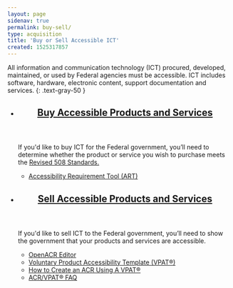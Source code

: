 ```yaml
---
layout: page
sidenav: true
permalink: buy-sell/
type: acquisition
title: 'Buy or Sell Accessible ICT'
created: 1525317857
---
```


All information and communication technology (ICT) procured, developed, maintained, or used by Federal agencies must be accessible. ICT includes software, hardware, electronic content, support documentation and services.
{: .text-gray-50 }

<section class="usa-section">
<ul class="usa-card-group">
  <li class="tablet:grid-col-6 usa-card">
    <div class="usa-card__container radius-md">
      <header class="usa-card__header">
        <h2 class="usa-card__heading font-family-sans"><a href="{{site.baseurl}}/buy/">Buy Accessible Products and Services</a></h2>
      </header>
      <div class="usa-card__body">
        <p>If you'd like to buy ICT for the Federal government, you&rsquo;ll need to determine whether the product or service you wish to purchase meets the <a href="https://www.access-board.gov/guidelines-and-standards/communications-and-it/about-the-ict-refresh/final-rule/text-of-the-standards-and-guidelines">Revised 508 Standards.</a></p>
        <ul class="add-list-reset">
          <li><a href="{{site.baseurl}}/art/">Accessibility Requirement Tool (ART)</a></li>
        </ul>
      </div>
    </div>
  </li>
  <li class="tablet:grid-col-6 usa-card">
    <div class="usa-card__container radius-md">
      <header class="usa-card__header">
        <h2 class="usa-card__heading font-family-sans"><a href="{{site.baseurl}}/sell/">Sell Accessible Products and Services</a></h2>
      </header>
      <div class="usa-card__body">
        <p>If you'd like to sell ICT to the Federal government, you’ll need to show the government that your products and services are accessible.</p>
        <ul class="add-list-reset">
          <li><a href="{{site.baseurl}}/tools/openacr-editor/">OpenACR Editor</a></li>
          <li><a href="{{site.baseurl}}/sell/vpat/">Voluntary Product Accessibility Template (VPAT&reg;)</a></li>
          <li><a href="{{site.baseurl}}/sell/how-to-create-acr-with-vpat/">How to Create an ACR Using A VPAT&reg;</a></li>
          <li><a href="{{site.baseurl}}/sell/acr-vpat-faq/">ACR/VPAT&reg; FAQ</a></li>
        </ul>
      </div>
    </div>
  </li>
</ul>
</section>